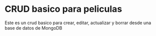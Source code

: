 # CRUD basico para peliculas

Este es un crud basico para crear, editar, actualizar y borrar desde una base de datos de MongoDB